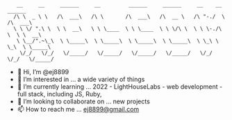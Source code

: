        __     __     ______     __         ______     ______     __    __     ______       
      /\ \  _ \ \   /\  ___\   /\ \       /\  ___\   /\  __ \   /\ "-./  \   /\  ___\      
      \ \ \/ ".\ \  \ \  __\   \ \ \____  \ \ \____  \ \ \/\ \  \ \ \-./\ \  \ \  __\      
       \ \__/".~\_\  \ \_____\  \ \_____\  \ \_____\  \ \_____\  \ \_\ \ \_\  \ \_____\    
        \/_/   \/_/   \/_____/   \/_____/   \/_____/   \/_____/   \/_/  \/_/   \/_____/    

- 👋 Hi, I’m @ej8899
- 👀 I’m interested in ... a wide variety of things
- 🌱 I’m currently learning ... 
   2022 - LightHouseLabs - web development - full stack, including JS, Ruby, 
- 💞️ I’m looking to collaborate on ... new projects
- 📫 How to reach me ... ej8899@gmail.com

<!---
ej8899/ej8899 is a ✨ special ✨ repository because its `README.md` (this file) appears on your GitHub profile.
You can click the Preview link to take a look at your changes.
--->
